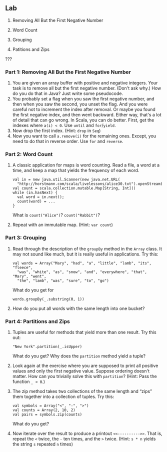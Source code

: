## Lab

1. Removing All But the First Negative Number

2. Word Count

3. Grouping

4. Patitions and Zips

???

### Part 1: Removing All But the First Negative Number

1.  You are given an array buffer with positive and negative integers.
    Your task is to remove all but the first negative number. (Don't
    ask why.) How do you do that in Java? Just write some pseudocode.
2.  You probably set a flag when you saw the first negative number, and
    then when you saw the second, you unset the flag. And you were
    careful not to increment the index after removal. Or maybe you found
    the first negative index, and then went backward. Either way, that's
    a lot of detail that can go wrong. In Scala, you can do better.
    First, get the indexes where `a(i) < 0`. Use `until` and
    `for`/`yield`.
3.  Now drop the first index. (Hint: `drop` in `Seq`)
4.  Now you want to call `a.remove(i)` for the remaining ones. Except,
    you need to do that in reverse order. Use `for` and `reverse`.

### Part 2: Word Count

1.  A classic application for maps is word counting. Read a file, a word
    at a time, and keep a map that yields the frequency of each word.

        val in = new java.util.Scanner(new java.net.URL(
          "http://horstmann.com/scala/livelessons/alice30.txt").openStream)
        val count = scala.collection.mutable.Map[String, Int]()
        while (in.hasNext) {
          val word = in.next();
          count(word) = ...
        }

    What is `count("Alice")`? `count("Rabbit")`?

2.  Repeat with an immutable map. (Hint: `var count`)

### Part 3: Grouping

1.  Read through the description of the `groupBy` method in the
    `Array` class. It may not sound like much, but it is really useful
    in applications. Try this:

        val words = Array("Mary", "had", "a", "little", "lamb", "its", "fleece",
          "was", "white", "as", "snow", "and", "everywhere", "that", "Mary", "went",
          "the", "lamb", "was", "sure", "to", "go")

    What do you get for

        words.groupBy(_.substring(0, 1))

2.  How do you put all words with the same length into one bucket?

### Part 4: Partitions and Zips

1.  Tuples are useful for methods that yield more than one result. Try
    this out:

        "New York".partition(_.isUpper)

    What do you get? Why does the `partition` method yield a tuple?

2.  Look again at the exercise where you are supposed to print all
    positive values and only the first negative value. Suppose ordering
    doesn't matter. How can you trivially solve this with `partition`?
    (Hint: Pass the function `_ < 0`.)
3.  The zip method takes two collections of the same length and “zips”
    them together into a collection of tuples. Try this:

        val symbols = Array("<", "-", ">")
        val counts = Array(2, 10, 2)
        val pairs = symbols.zip(counts)

    What do you get?

4.  Now iterate over the result to produce a printout `<<---------->>`.
    That is, repeat the `<` twice, the `-` ten times, and the `>` twice.
    (Hint: `s * n` yields the string `s` repeated `n` times)
